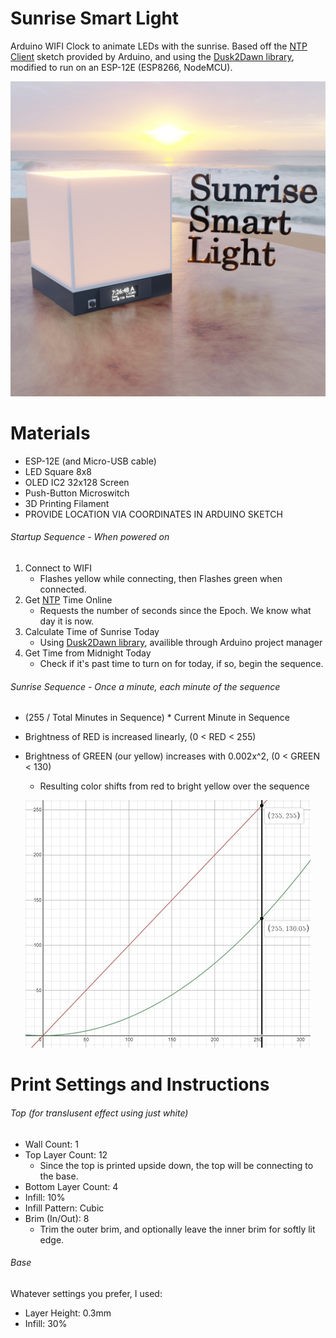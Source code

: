 # Sunrise Smart Light
Arduino WIFI Clock to animate LEDs with the sunrise.
Based off the [NTP Client](https://www.arduino.cc/en/Tutorial/LibraryExamples/Wifi101UdpNTPClient) sketch provided by Arduino, and using the [Dusk2Dawn library](https://github.com/dmkishi/Dusk2Dawn), modified to run on an ESP-12E (ESP8266, NodeMCU).

![A 3D-printed rendering of the Sunrise Smart Light on a table at the beach during a sunrise.](https://github.com/TylerGriggs/Sunrise_Smart_Light/blob/main/SunriseSmartLight1.jpg?raw=true)

# Materials
- ESP-12E (and Micro-USB cable)
- LED Square 8x8
- OLED IC2 32x128 Screen
- Push-Button Microswitch
- 3D Printing Filament
- PROVIDE LOCATION VIA COORDINATES IN ARDUINO SKETCH

###### Startup Sequence - When powered on
1. Connect to WIFI 
   - Flashes yellow while connecting, then Flashes green when connected.
2. Get [NTP](https://www.arduino.cc/en/Tutorial/LibraryExamples/Wifi101UdpNTPClient) Time Online
   - Requests the number of seconds since the Epoch. We know what day it is now.
3. Calculate Time of Sunrise Today
   - Using [Dusk2Dawn library](https://github.com/dmkishi/Dusk2Dawn), availible through Arduino project manager
4. Get Time from Midnight Today
   - Check if it's past time to turn on for today, if so, begin the sequence.

###### Sunrise Sequence - Once a minute, each minute of the sequence
   - (255 / Total Minutes in Sequence) * Current Minute in Sequence
   - Brightness of RED is increased linearly, (0 < RED < 255)
   - Brightness of GREEN (our yellow) increases with 0.002x^2, (0 < GREEN < 130)
     - Resulting color shifts from red to bright yellow over the sequence
     
     ![A graph showing the linear increase of the color red, and an exponential but scaled down increase of the color green.](https://github.com/TylerGriggs/Sunrise_Smart_Light/blob/main/ColorGraph1.jpg?raw=true)

# Print Settings and Instructions
###### Top (for translusent effect using just white)
- Wall Count:         1
- Top Layer Count:    12
  - Since the top is printed upside down, the top will be connecting to the base.
- Bottom Layer Count: 4
- Infill:             10%
- Infill Pattern:     Cubic
- Brim (In/Out):      8
  - Trim the outer brim, and optionally leave the inner brim for softly lit edge.

###### Base
Whatever settings you prefer, I used:
- Layer Height: 0.3mm
- Infill: 30%
